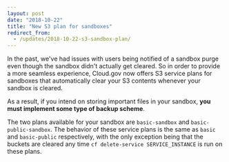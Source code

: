 ```yaml
--- 
layout: post
date: "2018-10-22" 
title: "New S3 plan for sandboxes" 
redirect_from:
  - /updates/2018-10-22-s3-sandbox-plan/
---
```


In the past, we've had issues with users being notified of a sandbox purge even though the sandbox didn't actually get cleared. So in order to provide a more seamless experience, Cloud.gov now offers S3 service plans for sandboxes that automatically clear your S3 contents whenever your sandbox is cleared. 

As a result, if you intend on storing important files in your sandbox, **you must implement some type of backup scheme**.  

The two plans available for your sandbox are `basic-sandbox` and `basic-public-sandbox`. The behavior of these service plans is the same as `basic` and `basic-public` respectively, with the only exception being that the buckets are cleared any time `cf delete-service SERVICE_INSTANCE` is run on these plans.  
